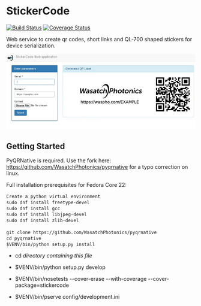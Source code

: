 # StickerCode
[![Build Status](https://travis-ci.org/WasatchPhotonics/StickerCode.svg?branch=master)](https://travis-ci.org/WasatchPhotonics/StickerCode) [![Coverage Status](https://coveralls.io/repos/WasatchPhotonics/StickerCode/badge.svg?branch=master&service=github)](https://coveralls.io/github/WasatchPhotonics/StickerCode?branch=master)

Web service to create qr codes, short links and QL-700 shaped stickers
for device serialization.


![StickerCode screenshot](/resources/demo.gif "StickerCode screenshot")

Getting Started
---------------

PyQRNative is required. Use the fork here:
https://github.com/WasatchPhotonics/pyqrnative for a typo correction on
linux.

Full installation prerequisites for Fedora Core 22:

    Create a python virtual environment
    sudo dnf install freetype-devel
    sudo dnf install gcc
    sudo dnf install libjpeg-devel
    sudo dnf install zlib-devel

    git clone https://github.com/WasatchPhotonics/pyqrnative
    cd pyqrnative
    $VENV/bin/python setup.py install


- cd _directory containing this file_

- $VENV/bin/python setup.py develop

- $VENV/bin/nosetests --cover-erase --with-coverage --cover-package=stickercode

- $VENV/bin/pserve config/development.ini


